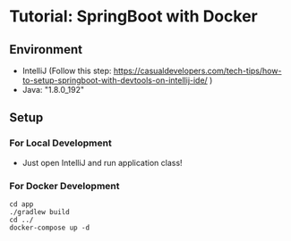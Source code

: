 # Tutorial: SpringBoot with Docker

## Environment
- IntelliJ (Follow this step: https://casualdevelopers.com/tech-tips/how-to-setup-springboot-with-devtools-on-intellij-ide/ )
- Java: "1.8.0_192"

## Setup
### For Local Development
- Just open IntelliJ and run application class!

### For Docker Development
```
cd app
./gradlew build
cd ../
docker-compose up -d
```